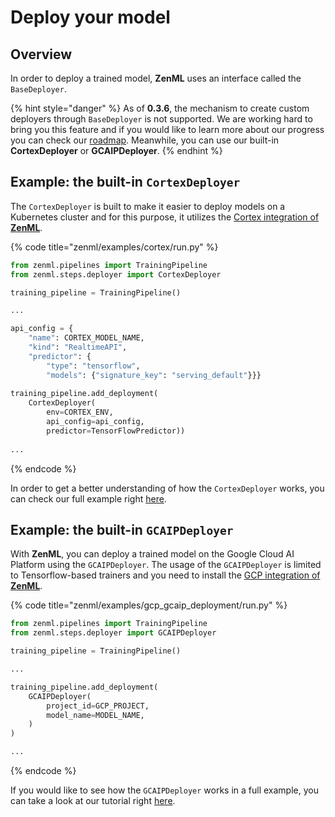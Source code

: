 # Deploy your model

## Overview

In order to deploy a trained model, **ZenML** uses an interface called the `BaseDeployer`. 

{% hint style="danger" %}
As of **0.3.6**, the mechanism to create custom deployers through `BaseDeployer` is not supported. We are working hard to bring you this feature and if you would like to learn more about our progress you can check our [roadmap](../support/roadmap.md).  Meanwhile, you can use our built-in **CortexDeployer** or **GCAIPDeployer**.
{% endhint %}

## Example: the built-in `CortexDeployer`

The `CortexDeployer` is built to make it easier to deploy models on a Kubernetes cluster and for this purpose, it utilizes the [Cortex integration of **ZenML**](../advanced-guide/integrations.md).

{% code title="zenml/examples/cortex/run.py" %}
```python
from zenml.pipelines import TrainingPipeline
from zenml.steps.deployer import CortexDeployer

training_pipeline = TrainingPipeline()

...

api_config = {
    "name": CORTEX_MODEL_NAME,
    "kind": "RealtimeAPI",
    "predictor": {
        "type": "tensorflow",
        "models": {"signature_key": "serving_default"}}}
        
training_pipeline.add_deployment(
    CortexDeployer(
        env=CORTEX_ENV,
        api_config=api_config,
        predictor=TensorFlowPredictor))
        
...
```
{% endcode %}

In order to get a better understanding of how the `CortexDeployer` works, you can check our full example right [here](https://github.com/maiot-io/zenml/blob/main/examples/cortex/run.py).

## Example: the built-in `GCAIPDeployer`

With **ZenML**, you can deploy a trained model on the Google Cloud AI Platform using the `GCAIPDeployer`. The usage of the `GCAIPDeployer` is limited to Tensorflow-based trainers and you need to install the [GCP integration of **ZenML**](../advanced-guide/integrations.md).

{% code title="zenml/examples/gcp\_gcaip\_deployment/run.py" %}
```python
from zenml.pipelines import TrainingPipeline
from zenml.steps.deployer import GCAIPDeployer

training_pipeline = TrainingPipeline()

...

training_pipeline.add_deployment(
    GCAIPDeployer(
        project_id=GCP_PROJECT,
        model_name=MODEL_NAME,
    )
)

...
```
{% endcode %}

If you would like to see how the `GCAIPDeployer` works in a full example, you can take a look at our tutorial right [here](https://github.com/maiot-io/zenml/tree/main/examples/gcp_gcaip_deployment).

